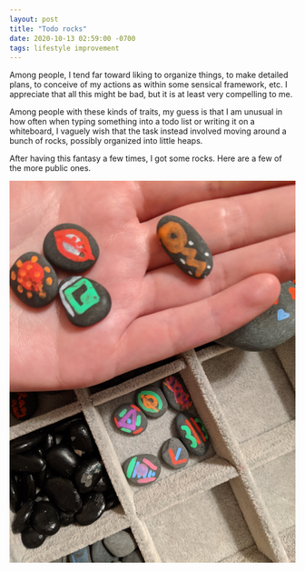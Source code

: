 ```yaml
---
layout: post
title: "Todo rocks"
date: 2020-10-13 02:59:00 -0700
tags: lifestyle improvement
---
```


Among people, I tend far toward liking to organize things, to make detailed plans, to conceive of my actions as within some sensical framework, etc. I appreciate that all this might be bad, but it is at least very compelling to me.

Among people with these kinds of traits, my guess is that I am unusual in how often when typing something into a todo list or writing it on a whiteboard, I vaguely wish that the task instead involved moving around a bunch of rocks, possibly organized into little heaps.

After having this fantasy a few times, I got some rocks. Here are a few of the more public ones.

<img src="/assets/todorocks.jpg" width="600"/>
